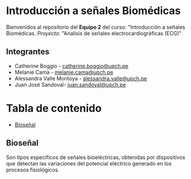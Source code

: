 # Introducción a señales Biomédicas
Bienvenidos al repositorio del **Equipo 2** del curso: "Introducción a señales Biomédicas.
_Proyecto_: "Analisis de señales electrocardiográficas (ECG)"

## Integrantes 
 * Catherine Boggio - catherine.boggio@upch.pe
 * Melanie Cama - melanie.cama@upch.pe 
 * Alessandra Valle Montoya - alessandra.valle@upch.pe 
 * Juan José Sandoval- juan.sandoval@upch.pe <h5>

# Tabla de contenido
- [Bioseñal](#Bioseñal)

## Bioseñal
Son tipos específicos de señales bioeléctricas, obtenidas por dispositivos que detectan las variaciones del potencial eléctrico generado en los procesos fisiológicos.



